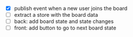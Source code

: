 - [x] publish event when a new user joins the board
- [ ] extract a store with the board data
- [ ] back: add board state and state changes
- [ ] front: add button to go to next board state
